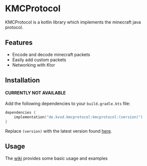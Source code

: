 # KMCProtocol

KMCProtocol is a kotlin library which implements the minecraft java protocol.

## Features
- Encode and decode minecraft packets
- Easily add custom packets
- Networking with Ktor

## Installation

#### CURRENTLY NOT AVAILABLE
Add the following dependencies to your `build.gradle.kts` file:

```kotlin
dependencies { 
    implementation("de.kvxd.kmcprotocol:kmcprotocol:(version)")
}
```
Replace `(version)` with the latest version found [here](https://github.com/0x1bd/KMCProtocol/releases).

## Usage

The [wiki](https://github.com/0x1bd/KMCProtocol/wiki) provides some basic usage and examples
